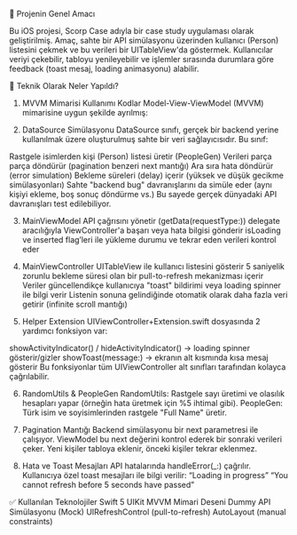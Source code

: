 📱 Projenin Genel Amacı

Bu iOS projesi, Scorp Case adıyla bir case study uygulaması olarak geliştirilmiş. Amaç, sahte bir API simülasyonu üzerinden kullanıcı (Person) listesini çekmek ve bu verileri bir UITableView'da göstermek. Kullanıcılar veriyi çekebilir, tabloyu yenileyebilir ve işlemler sırasında durumlara göre feedback (toast mesaj, loading animasyonu) alabilir.

🔧 Teknik Olarak Neler Yapıldı?

1. MVVM Mimarisi Kullanımı
Kodlar Model-View-ViewModel (MVVM) mimarisine uygun şekilde ayrılmış:

2. DataSource Simülasyonu
DataSource sınıfı, gerçek bir backend yerine kullanılmak üzere oluşturulmuş sahte bir veri sağlayıcısıdır. Bu sınıf:

Rastgele isimlerden kişi (Person) listesi üretir (PeopleGen)
Verileri parça parça döndürür (pagination benzeri next mantığı)
Ara sıra hata döndürür (error simulation)
Bekleme süreleri (delay) içerir (yüksek ve düşük gecikme simülasyonları)
Sahte "backend bug" davranışlarını da simüle eder (aynı kişiyi ekleme, boş sonuç döndürme vs.)
Bu sayede gerçek dünyadaki API davranışları test edilebiliyor.

3. MainViewModel
API çağrısını yönetir (getData(requestType:))
delegate aracılığıyla ViewController'a başarı veya hata bilgisi gönderir
isLoading ve inserted flag’leri ile yükleme durumu ve tekrar eden verileri kontrol eder


4. MainViewController
UITableView ile kullanıcı listesini gösterir
5 saniyelik zorunlu bekleme süresi olan bir pull-to-refresh mekanizması içerir
Veriler güncellendikçe kullanıcıya "toast" bildirimi veya loading spinner ile bilgi verir
Listenin sonuna gelindiğinde otomatik olarak daha fazla veri getirir (infinite scroll mantığı)

5. Helper Extension
UIViewController+Extension.swift dosyasında 2 yardımcı fonksiyon var:

showActivityIndicator() / hideActivityIndicator() → loading spinner gösterir/gizler
showToast(message:) → ekranın alt kısmında kısa mesaj gösterir
Bu fonksiyonlar tüm UIViewController alt sınıfları tarafından kolayca çağrılabilir.

6. RandomUtils & PeopleGen
RandomUtils: Rastgele sayı üretimi ve olasılık hesapları yapar (örneğin hata üretmek için %5 ihtimal gibi).
PeopleGen: Türk isim ve soyisimlerinden rastgele "Full Name" üretir.

7. Pagination Mantığı
Backend simülasyonu bir next parametresi ile çalışıyor. ViewModel bu next değerini kontrol ederek bir sonraki verileri çeker. Yeni kişiler tabloya eklenir, önceki kişiler tekrar eklenmez.

8. Hata ve Toast Mesajları
API hatalarında handleError(_:) çağrılır.
Kullanıcıya özel toast mesajları ile bilgi verilir:
“Loading in progress”
“You cannot refresh before 5 seconds have passed”


✅ Kullanılan Teknolojiler
Swift 5
UIKit
MVVM Mimari Deseni
Dummy API Simülasyonu (Mock)
UIRefreshControl (pull-to-refresh)
AutoLayout (manual constraints)
